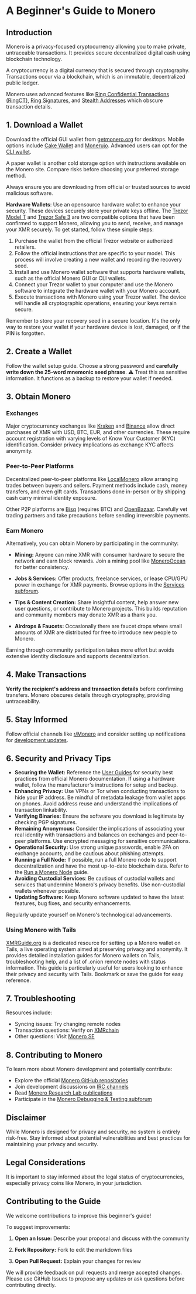 # A Beginner's Guide to Monero

## Introduction
Monero is a privacy-focused cryptocurrency allowing you to make private, untraceable transactions. It provides secure decentralized digital cash using blockchain technology.

A cryptocurrency is a digital currency that is secured through cryptography. Transactions occur via a blockchain, which is an immutable, decentralized public ledger.

Monero uses advanced features like [Ring Confidential Transactions (RingCT)](https://www.getmonero.org/resources/moneropedia/ringCT.html), [Ring Signatures](https://www.getmonero.org/resources/moneropedia/ringsignatures.html), and [Stealth Addresses](https://www.getmonero.org/resources/moneropedia/stealthaddress.html) which obscure transaction details. 


## 1. Download a Wallet 
Download the official GUI wallet from [getmonero.org](https://www.getmonero.org/downloads/) for desktops. Mobile options include [Cake Wallet](https://cakewallet.com/) and [Monerujo](https://www.monerujo.io/). Advanced users can opt for the [CLI wallet](https://www.getmonero.org/resources/user-guides/monero-wallet-cli.html). 

A paper wallet is another cold storage option with instructions available on the Monero site. Compare risks before choosing your preferred storage method.

Always ensure you are downloading from official or trusted sources to avoid malicious software.

**Hardware Wallets**: Use an opensource hardware wallet to enhance your security. These devices securely store your private keys offline. The [Trezor Model T](https://trezor.io/trezor-model-t) and [Trezor Safe 3](https://trezor.io/trezor-safe-3) are two compatible options that have been confirmed to support Monero, allowing you to send, receive, and manage your XMR securely. To get started, follow these simple steps:
1. Purchase the wallet from the official Trezor website or authorized retailers.
2. Follow the official instructions that are specific to your model. This process will involve creating a new wallet and recording the recovery seed.
3. Install and use Monero wallet software that supports hardware wallets, such as the official Monero GUI or CLI wallets.
4. Connect your Trezor wallet to your computer and use the Monero software to integrate the hardware wallet with your Monero account.
5. Execute transactions with Monero using your Trezor wallet. The device will handle all cryptographic operations, ensuring your keys remain secure.

Remember to store your recovery seed in a secure location. It's the only way to restore your wallet if your hardware device is lost, damaged, or if the PIN is forgotten.


## 2. Create a Wallet
Follow the wallet setup guide. Choose a strong password and **carefully write down the 25-word mnemonic seed phrase**. ⚠️ Treat this as sensitive information. It functions as a backup to restore your wallet if needed.  


## 3. Obtain Monero 
### Exchanges
Major cryptocurrency exchanges like [Kraken](https://www.kraken.com/) and [Binance](https://www.binance.com/) allow direct purchases of XMR with USD, BTC, EUR, and other currencies. These require account registration with varying levels of Know Your Customer (KYC) identification. Consider privacy implications as exchange KYC affects anonymity.

### Peer-to-Peer Platforms
Decentralized peer-to-peer platforms like [LocalMonero](https://localmonero.co/) allow arranging trades between buyers and sellers. Payment methods include cash, money transfers, and even gift cards. Transactions done in-person or by shipping cash carry minimal identity exposure.  

Other P2P platforms are [Bisq](https://bisq.network/) (requires BTC) and [OpenBazaar](https://openbazaar.org/). Carefully vet trading partners and take precautions before sending irreversible payments.

### Earn Monero
Alternatively, you can obtain Monero by participating in the community:

- **Mining:** Anyone can mine XMR with consumer hardware to secure the network and earn block rewards. Join a mining pool like [MoneroOcean](https://moneroocean.stream/) for better consistency.

- **Jobs & Services:** Offer products, freelance services, or lease CPU/GPU power in exchange for XMR payments. Browse options in the [Services subforum](https://forum.getmonero.org/8/services).  

- **Tips & Content Creation:** Share insightful content, help answer new user questions, or contribute to Monero projects. This builds reputation and community members may donate XMR as a thank you.

- **Airdrops & Faucets:** Occasionally there are faucet drops where small amounts of XMR are distributed for free to introduce new people to Monero.

Earning through community participation takes more effort but avoids extensive identity disclosure and supports decentralization.


## 4. Make Transactions   
**Verify the recipient's address and transaction details** before confirming transfers. Monero obscures details through cryptography, providing untraceability.


## 5. Stay Informed  
Follow official channels like [r/Monero](https://www.reddit.com/r/Monero/) and consider setting up notifications for [development updates](https://www.getmonero.org/resources/developer-guides/).  


## 6. Security and Privacy Tips
- **Securing the Wallet:** Reference the [User Guides](https://www.getmonero.org/resources/user-guides/) for security best practices from official Monero documentation. If using a hardware wallet, follow the manufacturer's instructions for setup and backup.
- **Enhancing Privacy:** Use VPNs or Tor when conducting transactions to hide your IP address. Be mindful of metadata leakage from wallet apps on phones. Avoid address reuse and understand the implications of transaction linkability. 
- **Verifying Binaries:** Ensure the software you download is legitimate by checking PGP signatures.
- **Remaining Anonymous:** Consider the implications of associating your real identity with transactions and balances on exchanges and peer-to-peer platforms. Use encrypted messaging for sensitive communications.
- **Operational Security:** Use strong unique passwords, enable 2FA on exchange accounts, and be cautious about phishing attempts.
- **Running a Full Node:** If possible, run a full Monero node to support decentralization and have the most up-to-date blockchain data. Refer to the [Run a Monero Node](https://www.getmonero.org/get-started/full-node/) guide.
- **Avoiding Custodial Services**: Be cautious of custodial wallets and services that undermine Monero's privacy benefits. Use non-custodial wallets whenever possible.
- **Updating Software:** Keep Monero software updated to have the latest features, bug fixes, and security enhancements.

Regularly update yourself on Monero's technological advancements.

###  Using Monero with Tails 
[XMRGuide.org](https://www.xmrguide.org) is a dedicated resource for setting up a Monero wallet on Tails, a live operating system aimed at preserving privacy and anonymity. It provides detailed installation guides for Monero wallets on Tails, troubleshooting help, and a list of .onion remote nodes with status information. This guide is particularly useful for users looking to enhance their privacy and security with Tails. Bookmark or save the guide for easy reference.


## 7. Troubleshooting    
Resources include:
- Syncing issues: Try changing remote nodes
- Transaction questions: Verify on [XMRchain](https://xmrchain.net/)   
- Other questions: Visit [Monero SE](https://monero.stackexchange.com/)


## 8. Contributing to Monero
To learn more about Monero development and potentially contribute:
- Explore the official [Monero GitHub repositories](https://github.com/monero-project) 
- Join development discussions on [IRC channels](https://monero.org/community/)
- Read [Monero Research Lab publications](https://www.getmonero.org/resources/research-lab/) 
- Participate in the [Monero Debugging & Testing subforum](https://forum.getmonero.org/23/bugs-testing-debugging)


## Disclaimer
While Monero is designed for privacy and security, no system is entirely risk-free. Stay informed about potential vulnerabilities and best practices for maintaining your privacy and security. 


## Legal Considerations
It is important to stay informed about the legal status of cryptocurrencies, especially privacy coins like Monero, in your jurisdiction.


## Contributing to the Guide
We welcome contributions to improve this beginner's guide!

To suggest improvements:  

1. **Open an Issue:** Describe your proposal and discuss with the community

2. **Fork Repository:** Fork to edit the markdown files  

3. **Open Pull Request:** Explain your changes for review

We will provide feedback on pull requests and merge accepted changes. Please use GitHub Issues to propose any updates or ask questions before contributing directly.
